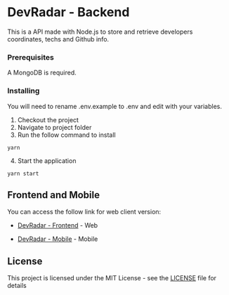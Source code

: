 # DevRadar - Backend

This is a API made with Node.js to store and retrieve developers coordinates, techs and Github info.

### Prerequisites

A MongoDB is required.

### Installing

You will need to rename .env.example to .env and edit with your variables.

1. Checkout the project
2. Navigate to project folder
3. Run the follow command to install

```
yarn
```
4. Start the application
```
yarn start
```

## Frontend and Mobile

You can access the follow link for web client version:

* [DevRadar - Frontend](https://github.com/hikarocordeiro/devRadar-frontend) - Web

* [DevRadar - Mobile](https://github.com/hikarocordeiro/devRadar-mobile) - Mobile

## License

This project is licensed under the MIT License - see the [LICENSE](LICENSE) file for details
